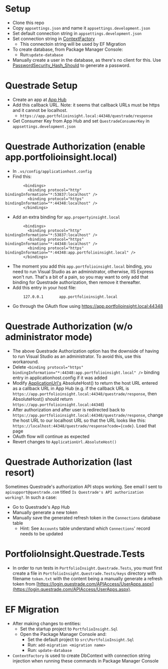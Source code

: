 # Setup
* Clone this repo
* Copy `appsettings.json` and name it `appsettings.development.json`
* Set default connection string in `appsettings.development.json`
* Set connection string in [ContextFactory](https://github.com/johnnyoshika/portfolioinsight/blob/master/src/PortfolioInsight.Sql/ContextFactory.cs)
  * This connectoin string will be used by EF Migration
* To create database, from Package Manager Console:
  * Run:`update-database`
* Manually create a user in the database, as there's no client for this. Use [PasswordSecurity_Hash_Should](https://github.com/johnnyoshika/portfolioinsight/blob/master/test/PortfolioInsight.Domain.Tests/Security/PasswordSecurity_Hash_Should.cs) to generate a password.

# Questrade Setup
* Create an app at [App Hub](https://login.questrade.com/APIAccess/UserApps.aspx)
* Add this callback URL. Note: it seems that callback URLs must be https and it cannot be localhost.
  * `https://app.portfolioinsight.local:44348/questrade/response`
* Get Consumer Key from App Hub and set `QuestradeConsumerKey` in `appsettings.development.json`

# Questrade Authorization (enable app.portfolioinsight.local)
* In `.vs/config/applicationhost.config`
* Find this:
```
        <bindings>
          <binding protocol="http" bindingInformation="*:53837:localhost" />
          <binding protocol="https" bindingInformation="*:44348:localhost" />
        </bindings>
```
* Add an extra binding for `app.propertyinsight.local`
```
        <bindings>
          <binding protocol="http" bindingInformation="*:53837:localhost" />
          <binding protocol="https" bindingInformation="*:44348:localhost" />
          <binding protocol="https" bindingInformation="*:44348:app.portfolioinsight.local" />
        </bindings>
```
* The moment you add this `app.portfolioinsight.local` binding, you need to run Visual Studio as an administrator, otherwise, IIS Express won't run. That's a bit of a pain, so you may want to only add that binding for Questrade authorization, then remove it thereafter.
* Add this entry in your host file:
```
        127.0.0.1		app.portfolioinsight.local
```
* Go through the OAuth flow using https://app.portfolioinsight.local:44348

# Questrade Authorization (w/o administrator mode)
* The above Questrade Authorization option has the downside of having to run Visual Studio as an administrator. To avoid this, use this workaround.
* Delete `<binding protocol="https" bindingInformation="*:44348:app.portfolioinsight.local" />` binding entry in applicationhost.config if it was added
* Modify [ApplicationUrl's](https://github.com/johnnyoshika/portfolioinsight/blob/master/src/PortfolioInsight.Web/Http/ApplicationUrl.cs) AbsoluteHost() to return the host URL entered as a callback URL in App Hub (e.g. if the callback URL is `https://app.portfolioinsight.local:44348/questrade/response`, then AbsoluteHost() should return `https://app.portfolioinsight.local:44348`)
* After authorization and after user is redirected back to `https://app.portfolioinsight.local:44348/questrade/response`, change the host URL to our localhost URL so that the URL looks like this: `https://localhost:44348/questrade/response?code={code}`. Load that page
* OAuth flow will continue as expected
* Revert changes to `ApplicationUrl.AbsoluteHost()`

# Questrade Authorization (last resort)
Sometimes Questrade's authorization API stops working. See email I sent to `apisupport@questrade.com` titled `Is Questrade's API authorization working?`. In such a case:
* Go to Questrade's App Hub
* Manually generate a new token
* Manually save the generated refresh token in the `Connections` database table
  * Hint: See `Accounts` table understand which `Connections`' record needs to be updated

# PortfolioInsight.Questrade.Tests
* In order to run tests in `PortfolioInsight.Questrade.Tests`, you must first create a file in `PortfolioInsight.Questrade.Tests/keys` directory with filename `token.txt` with the content being a manually generate a refresh token from [https://login.questrade.com/APIAccess/UserApps.aspx](https://login.questrade.com/APIAccess/UserApps.aspx).

# EF Migration
* After making changes to entities:
  * Set the startup project to `PortfolioInsight.Sql`
  * Open the Package Manager Console and:
    * Set the default project to `src\PortfolioInsight.Sql`
    * Run: `add-migration <migration name>`
    * Run: `update-database`
* `ContextFactory` is used to create DbContext with connection string injection when running these commands in Package Manager Console